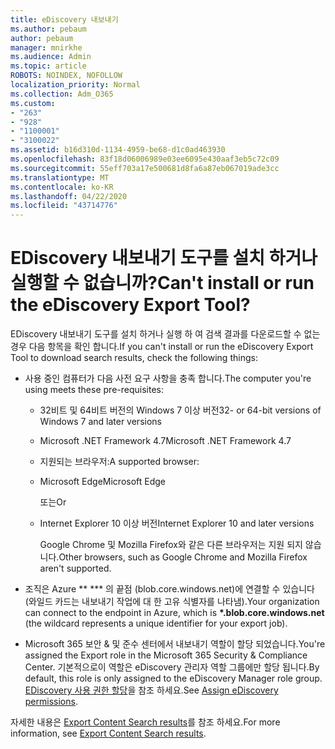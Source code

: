 ```yaml
---
title: eDiscovery 내보내기
ms.author: pebaum
author: pebaum
manager: mnirkhe
ms.audience: Admin
ms.topic: article
ROBOTS: NOINDEX, NOFOLLOW
localization_priority: Normal
ms.collection: Adm_O365
ms.custom:
- "263"
- "928"
- "1100001"
- "3100022"
ms.assetid: b16d310d-1134-4959-be68-d1c0ad463930
ms.openlocfilehash: 83f18d06006989e03ee6095e430aaf3eb5c72c09
ms.sourcegitcommit: 55eff703a17e500681d8fa6a87eb067019ade3cc
ms.translationtype: MT
ms.contentlocale: ko-KR
ms.lasthandoff: 04/22/2020
ms.locfileid: "43714776"
---
```

# <a name="cant-install-or-run-the-ediscovery-export-tool"></a><span data-ttu-id="e4e49-102">EDiscovery 내보내기 도구를 설치 하거나 실행할 수 없습니까?</span><span class="sxs-lookup"><span data-stu-id="e4e49-102">Can't install or run the eDiscovery Export Tool?</span></span>

<span data-ttu-id="e4e49-103">EDiscovery 내보내기 도구를 설치 하거나 실행 하 여 검색 결과를 다운로드할 수 없는 경우 다음 항목을 확인 합니다.</span><span class="sxs-lookup"><span data-stu-id="e4e49-103">If you can't install or run the eDiscovery Export Tool to download search results, check the following things:</span></span>
  
- <span data-ttu-id="e4e49-104">사용 중인 컴퓨터가 다음 사전 요구 사항을 충족 합니다.</span><span class="sxs-lookup"><span data-stu-id="e4e49-104">The computer you're using meets these pre-requisites:</span></span>

  - <span data-ttu-id="e4e49-105">32비트 및 64비트 버전의 Windows 7 이상 버전</span><span class="sxs-lookup"><span data-stu-id="e4e49-105">32- or 64-bit versions of Windows 7 and later versions</span></span>

  - <span data-ttu-id="e4e49-106">Microsoft .NET Framework 4.7</span><span class="sxs-lookup"><span data-stu-id="e4e49-106">Microsoft .NET Framework 4.7</span></span>

  - <span data-ttu-id="e4e49-107">지원되는 브라우저:</span><span class="sxs-lookup"><span data-stu-id="e4e49-107">A supported browser:</span></span>

  - <span data-ttu-id="e4e49-108">Microsoft Edge</span><span class="sxs-lookup"><span data-stu-id="e4e49-108">Microsoft Edge</span></span>

    <span data-ttu-id="e4e49-109">또는</span><span class="sxs-lookup"><span data-stu-id="e4e49-109">Or</span></span>

  - <span data-ttu-id="e4e49-110">Internet Explorer 10 이상 버전</span><span class="sxs-lookup"><span data-stu-id="e4e49-110">Internet Explorer 10 and later versions</span></span>

    <span data-ttu-id="e4e49-111">Google Chrome 및 Mozilla Firefox와 같은 다른 브라우저는 지원 되지 않습니다.</span><span class="sxs-lookup"><span data-stu-id="e4e49-111">Other browsers, such as Google Chrome and Mozilla Firefox aren't supported.</span></span>

- <span data-ttu-id="e4e49-112">조직은 Azure \*\* \*\*\* 의 끝점 (blob.core.windows.net)에 연결할 수 있습니다 (와일드 카드는 내보내기 작업에 대 한 고유 식별자를 나타냄).</span><span class="sxs-lookup"><span data-stu-id="e4e49-112">Your organization can connect to the endpoint in Azure, which is **\*.blob.core.windows.net** (the wildcard represents a unique identifier for your export job).</span></span>

- <span data-ttu-id="e4e49-113">Microsoft 365 보안 &amp; 및 준수 센터에서 내보내기 역할이 할당 되었습니다.</span><span class="sxs-lookup"><span data-stu-id="e4e49-113">You're assigned the Export role in the Microsoft 365 Security &amp; Compliance Center.</span></span> <span data-ttu-id="e4e49-114">기본적으로이 역할은 eDiscovery 관리자 역할 그룹에만 할당 됩니다.</span><span class="sxs-lookup"><span data-stu-id="e4e49-114">By default, this role is only assigned to the eDiscovery Manager role group.</span></span> <span data-ttu-id="e4e49-115">[EDiscovery 사용 권한 할당](https://docs.microsoft.com/office365/securitycompliance/assign-ediscovery-permissions)을 참조 하세요.</span><span class="sxs-lookup"><span data-stu-id="e4e49-115">See [Assign eDiscovery permissions](https://docs.microsoft.com/office365/securitycompliance/assign-ediscovery-permissions).</span></span>

<span data-ttu-id="e4e49-116">자세한 내용은 [Export Content Search results](https://docs.microsoft.com/office365/securitycompliance/export-search-results)를 참조 하세요.</span><span class="sxs-lookup"><span data-stu-id="e4e49-116">For more information, see [Export Content Search results](https://docs.microsoft.com/office365/securitycompliance/export-search-results).</span></span>
  